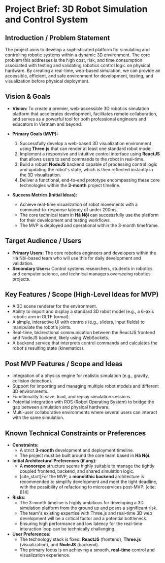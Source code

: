# Project Brief: 3D Robot Simulation and Control System

## Introduction / Problem Statement

The project aims to develop a sophisticated platform for simulating and controlling robotic systems within a dynamic 3D environment. The core problem this addresses is the high cost, risk, and time consumption associated with testing and validating robotics control logic on physical hardware. By creating a real-time, web-based simulation, we can provide an accessible, efficient, and safe environment for development, testing, and visualization before physical deployment.

## Vision & Goals

- **Vision:** To create a premier, web-accessible 3D robotics simulation platform that accelerates development, facilitates remote collaboration, and serves as a powerful tool for both professional engineers and educators in Vietnam and beyond.
- **Primary Goals (MVP):**

  1.  Successfully develop a web-based 3D visualization environment using **Three.js** that can render at least one standard robot model.
  2.  Implement a responsive and intuitive control interface using **ReactJS** that allows users to send commands to the robot in real-time.
  3.  Build a robust **NodeJS** backend capable of processing control logic and updating the robot's state, which is then reflected instantly in the 3D visualization.
  4.  Deliver a functional, end-to-end prototype encompassing these core technologies within the **3-month** project timeline.

- **Success Metrics (Initial Ideas):**
  - Achieve real-time visualization of robot movements with a command-to-response latency of under 200ms.
  - The core technical team in **Hà Nội** can successfully use the platform for their development and testing workflows.
  - The MVP is deployed and operational within the 3-month timeframe.

## Target Audience / Users

- **Primary Users:** The core robotics engineers and developers within the Hà Nội-based team who will use this for daily development and validation.
- **Secondary Users:** Control systems researchers, students in robotics and computer science, and technical managers overseeing robotics projects.

## Key Features / Scope (High-Level Ideas for MVP)

- A 3D scene renderer for the environment.
- Ability to import and display a standard 3D robot model (e.g., a 6-axis robotic arm in GLTF format).
- A simple, interactive UI with controls (e.g., sliders, input fields) to manipulate the robot's joints.
- Real-time, bidirectional communication between the ReactJS frontend and NodeJS backend, likely using WebSockets.
- A backend service that interprets control commands and calculates the robot's resulting state (kinematics).

## Post MVP Features / Scope and Ideas

- Integration of a physics engine for realistic simulation (e.g., gravity, collision detection).
- Support for importing and managing multiple robot models and different 3D environments.
- Functionality to save, load, and replay simulation sessions.
- Potential integration with ROS (Robot Operating System) to bridge the gap between simulation and physical hardware.
- Multi-user collaborative environments where several users can interact with the same simulation.

## Known Technical Constraints or Preferences

- **Constraints:**
  - A strict **3-month** development and deployment timeline.
  - The project must be built around the core team based in **Hà Nội**.
- **Initial Architectural Preferences (if any):**
  - A **monorepo** structure seems highly suitable to manage the tightly coupled frontend, backend, and shared simulation logic.
  - [cite_start]For the MVP, a **monolithic backend** architecture is recommended to simplify development and meet the tight deadline, with the possibility of refactoring to microservices post-MVP. [cite: 814]
- **Risks:**
  - The 3-month timeline is highly ambitious for developing a 3D simulation platform from the ground up and poses a significant risk.
  - The team's existing expertise with Three.js and real-time 3D web development will be a critical factor and a potential bottleneck.
  - Ensuring high performance and low latency for the real-time interaction loop can be technically challenging.
- **User Preferences:**
  - The technology stack is fixed: **ReactJS** (frontend), **Three.js** (visualization), and **NodeJS** (backend).
  - The primary focus is on achieving a smooth, **real-time** control and visualization experience.
